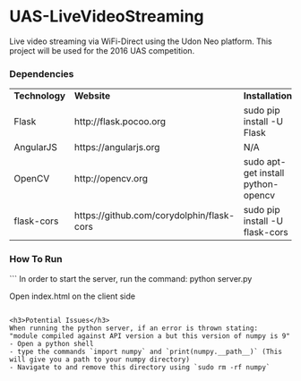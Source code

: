 # UAS-LiveVideoStreaming
Live video streaming via WiFi-Direct using the Udon Neo platform. 
This project will be used for the 2016 UAS competition.

<h3> Dependencies </h3>
<table>
  <tr>
    <td>
    <b>
    Technology
    </b>
    </td>
    <td>
    <b>
    Website
    </b>
    </td>
    <td>
    <b>
    Installation
    </b>
    </td>
  </tr>
  <tr>
    <td>
    Flask
    </td>
    <td>
    http://flask.pocoo.org
    </td>
    <td>
    sudo pip install -U Flask
    </td>
  </tr>
  
  <tr>
    <td>
    AngularJS
    </td>
    <td>
    https://angularjs.org
    </td>
    <td>
    N/A
    </td>
  </tr>

  <tr>
    <td>
    OpenCV
    </td>
    <td>
    http://opencv.org
    </td>
    <td>
    sudo apt-get install python-opencv
    </td>
  </tr>
  
  <tr>
    <td>
    flask-cors
    </td>
    <td>
    https://github.com/corydolphin/flask-cors
    </td>
    <td>
    sudo pip install -U flask-cors
    </td>
  </tr>
</table>

<h3> How To Run </h3>
```
In order to start the server, run the command:
python server.py

Open index.html on the client side
```

<h3>Potential Issues</h3>
When running the python server, if an error is thrown stating:
"module compiled against API version a but this version of numpy is 9"
- Open a python shell
- type the commands `import numpy` and `print(numpy.__path__)` (This will give you a path to your numpy directory)
- Navigate to and remove this directory using `sudo rm -rf numpy`
